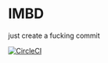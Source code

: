 # IMBD

just create a fucking commit

[![CircleCI](https://circleci.com/gh/pwdypb/IMBDa.svg?style=svg)](https://circleci.com/gh/pwdypb/IMBDa)
